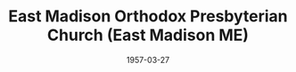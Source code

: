 ---
date: &id001 1957-03-27
end_date: null
location:
  address: null
  city: East Madison
  state: ME
minister:
- end: 1960-01-01
  name: Harold Dorman
  start: 1958-01-01
  type: pastor
ministers:
- Harold Dorman
name: East Madison Orthodox Presbyterian Church
names:
- end: 1960-03-15
  name: East Madison Orthodox Presbyterian Church
  start: 1957-03-27
origination_date: *id001
raw_data: "ME\nEast Madison\nEast Madison Orthodox Presbyterian Church  (March\
  \ 27, 1957\u2013March 15, 1960)\nPastor: Harold Dorman, 1958\u201360"
received_from: MISSING
states:
- ME
status:
  active: false
  end_date: 1960-03-15
  reason: null
  received_from: null
  withdrawal_to: null
title: East Madison Orthodox Presbyterian Church (East Madison ME)

---